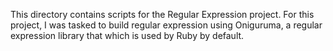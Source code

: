 This directory contains scripts for the Regular Expression project.
For this project, I was tasked to build regular expression using Oniguruma, a regular expression library that which is used by Ruby by default. 

